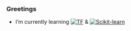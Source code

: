 ### Greetings

-  I’m currently learning [![TF][TF]][TFURL] & [![Scikit-learn][Scikit-learn]][Scikit-learn-url]



<!--
**almsam/almsam** is a ✨ _special_ ✨ repository because its `README.md` (this file) appears on your GitHub profile.

Here are some ideas to get you started:

- 🔭 I’m currently working on ...
- 👯 I’m looking to collaborate on ...
- 🤔 I’m looking for help with ...
- 💬 Ask me about ...
- 📫 How to reach me: ...
- 😄 Pronouns: ...
- ⚡ Fun fact: ...
-->

[TF]: https://img.shields.io/badge/TensorFlow%20-%20%23FF6F00?logo=tensorflow&logoColor=%23FFFFFF&logoSize=auto
[TFURL]: https://www.tensorflow.org

[Scikit-learn]: https://img.shields.io/badge/SciKit%20Learn%20-%20%233499cd?logo=scikitlearn&logoColor=%23FFFFFF&logoSize=auto
[Scikit-learn-url]: https://scikit-learn.org/stable/https://scikit-learn.org/stable/
